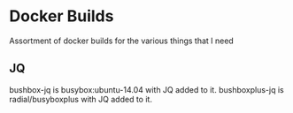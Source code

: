 # Docker Builds
Assortment of docker builds for the various things that I need

## JQ
bushbox-jq is busybox:ubuntu-14.04 with JQ added to it.
bushboxplus-jq is radial/busyboxplus with JQ added to it.
